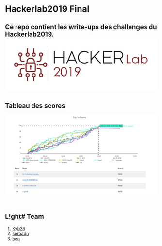 # Hackerlab2019 Final
Ce repo contient les write-ups des challenges du Hackerlab2019. 
![](hackerlab.png)
---
## Tableau des scores
![](scoreboard.png)

<br>

## **L!ght# Team**
1. [Kyb3R](https://twitter.com/LickosA)
2. [sproadn](https://twitter.com/SperoAdonon)
3. [ben](https://twitter.com/rachadsanoussi)
